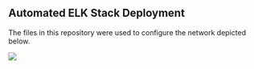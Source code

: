 ## Automated ELK Stack Deployment

The files in this repository were used to configure the network depicted below.

![](file:///C:/Users/thisi/OneDrive/Documents/Project%20Network%20Diagram.png)
